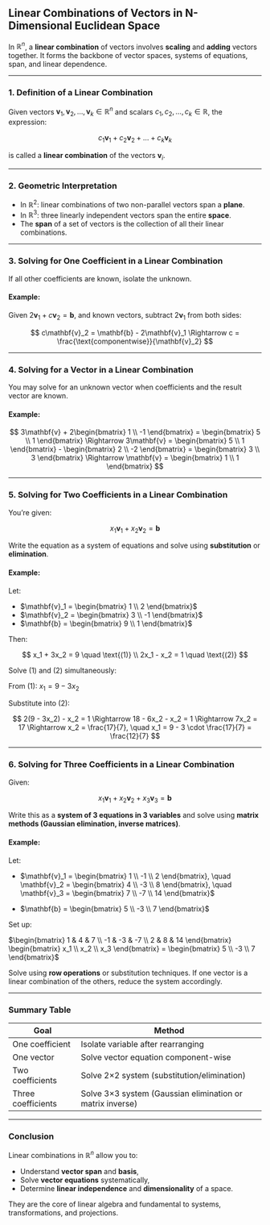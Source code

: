 ## **Linear Combinations of Vectors in N-Dimensional Euclidean Space**

In $\mathbb{R}^n$, a **linear combination** of vectors involves **scaling** and **adding** vectors 
together. It forms the backbone of vector spaces, systems of equations, span, and linear dependence.

---

### **1. Definition of a Linear Combination**

Given vectors $\mathbf{v}_1, \mathbf{v}_2, \dots, \mathbf{v}_k \in \mathbb{R}^n$ and scalars $c_1, c_2, \dots, c_k \in \mathbb{R}$, the expression:

$$
c_1\mathbf{v}_1 + c_2\mathbf{v}_2 + \dots + c_k\mathbf{v}_k
$$

is called a **linear combination** of the vectors $\mathbf{v}_i$.

---

### **2. Geometric Interpretation**

* In $\mathbb{R}^2$: linear combinations of two non-parallel vectors span a **plane**.
* In $\mathbb{R}^3$: three linearly independent vectors span the entire **space**.
* The **span** of a set of vectors is the collection of all their linear combinations.

---

### **3. Solving for One Coefficient in a Linear Combination**

If all other coefficients are known, isolate the unknown.

#### **Example:**

Given $2\mathbf{v}_1 + c\mathbf{v}_2 = \mathbf{b}$, and known vectors, subtract $2\mathbf{v}_1$ from both sides:

$$
c\mathbf{v}_2 = \mathbf{b} - 2\mathbf{v}_1 \Rightarrow c = \frac{\text{componentwise}}{\mathbf{v}_2}
$$

---

### **4. Solving for a Vector in a Linear Combination**

You may solve for an unknown vector when coefficients and the result vector are known.

#### **Example:**

$$
3\mathbf{v} + 2\begin{bmatrix} 1 \\ -1 \end{bmatrix} = \begin{bmatrix} 5 \\ 1 \end{bmatrix}
\Rightarrow
3\mathbf{v} = \begin{bmatrix} 5 \\ 1 \end{bmatrix} - \begin{bmatrix} 2 \\ -2 \end{bmatrix} = \begin{bmatrix} 3 \\ 3 \end{bmatrix}
\Rightarrow \mathbf{v} = \begin{bmatrix} 1 \\ 1 \end{bmatrix}
$$

---

### **5. Solving for Two Coefficients in a Linear Combination**

You’re given:

$$
x_1\mathbf{v}_1 + x_2\mathbf{v}_2 = \mathbf{b}
$$

Write the equation as a system of equations and solve using **substitution** or **elimination**.

#### **Example:**

Let:

* $`\mathbf{v}_1 = \begin{bmatrix} 1 \\ 2 \end{bmatrix}`$
* $`\mathbf{v}_2 = \begin{bmatrix} 3 \\ -1 \end{bmatrix}`$
* $`\mathbf{b} = \begin{bmatrix} 9 \\ 1 \end{bmatrix}`$

Then:

$$
x_1 + 3x_2 = 9 \quad \text{(1)} \\
2x_1 - x_2 = 1 \quad \text{(2)}
$$

Solve (1) and (2) simultaneously:

From (1): $x_1 = 9 - 3x_2$

Substitute into (2):

$$
2(9 - 3x_2) - x_2 = 1 \Rightarrow 18 - 6x_2 - x_2 = 1 \Rightarrow 7x_2 = 17 \Rightarrow x_2 = \frac{17}{7}, \quad x_1 = 9 - 3 \cdot \frac{17}{7} = \frac{12}{7}
$$

---

### **6. Solving for Three Coefficients in a Linear Combination**

Given:

$$
x_1\mathbf{v}_1 + x_2\mathbf{v}_2 + x_3\mathbf{v}_3 = \mathbf{b}
$$

Write this as a **system of 3 equations in 3 variables** and solve using **matrix methods (Gaussian elimination, inverse matrices)**.

#### **Example:**

Let:

* $`\mathbf{v}_1 = \begin{bmatrix} 1 \\ -1 \\ 2 \end{bmatrix}, \quad \mathbf{v}_2 = \begin{bmatrix} 4 \\ -3 \\ 8 \end{bmatrix}, \quad \mathbf{v}_3 = \begin{bmatrix} 7 \\ -7 \\ 14 \end{bmatrix}`$

* $`\mathbf{b} = \begin{bmatrix} 5 \\ -3 \\ 7 \end{bmatrix}`$

Set up:

$`\begin{bmatrix}  1 & 4 & 7 \\ -1 & -3 & -7 \\ 2 & 8 & 14  \end{bmatrix}  \begin{bmatrix}  x_1 \\ x_2 \\ x_3  \end{bmatrix} =  \begin{bmatrix}  5 \\ -3 \\ 7  \end{bmatrix}`$

Solve using **row operations** or substitution techniques. If one vector is a linear combination of the others, reduce the system accordingly.

---

### Summary Table

| Goal               | Method                                                    |
| ------------------ | --------------------------------------------------------- |
| One coefficient    | Isolate variable after rearranging                        |
| One vector         | Solve vector equation component-wise                      |
| Two coefficients   | Solve 2×2 system (substitution/elimination)               |
| Three coefficients | Solve 3×3 system (Gaussian elimination or matrix inverse) |

---

### **Conclusion**

Linear combinations in $\mathbb{R}^n$ allow you to:

* Understand **vector span** and **basis**,
* Solve **vector equations** systematically,
* Determine **linear independence** and **dimensionality** of a space.

They are the core of linear algebra and fundamental to systems, transformations, and projections.
